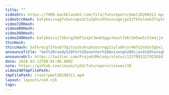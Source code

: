 ```yaml
---
title: ""
videoSrc: https://f000.backblazeb2.com/file/futureporn/pmel20200311.mp4
videoSrcHash: bafybeicsagfv5wicwpo3ity2phcu55osocogejgz52fk5xleak2fsptkse?filename=projektmelody-chaturbate-20200312T000106Z-source.mp4
video720Hash: 
video480Hash: 
video360Hash: 
video240Hash: bafybeicujl5burg2kdflozpt3mu63ggs7euxt7o6r2m5ae5c5lm4jjet7i?filename=projektmelody-chaturbate-20200312T000106Z-240p.mp4
thinHash: 
thiccHash: bafkreig72fevb7fgitny3svhrphsosrnqp2iyludhcor4mfy2sk5n3gkxi?filename=20200312T000106Z-thicc.jpg
announceTitle: "Get%20ready%20for%20another%20Anisong%20hijack%20tonight%21%21%20%20Big%20thanks%20to%20guest%20DJs%3A%20%40Shimotsukei%20%208-9%3A30%20%20%40KINOtheDJ%209%3A30-end"
announceUrl: https://twitter.com/ProjektMelody/status/1237891327922016258
date: 2020-03-12T00:01:06.000Z
note: https://github.com/insanity54/futureporn/issues/39
video240TmpFilePath: 
tmpFilePath: /root/pmel20200311.mp4
layout: layouts/vod.njk
tags:
---
```

